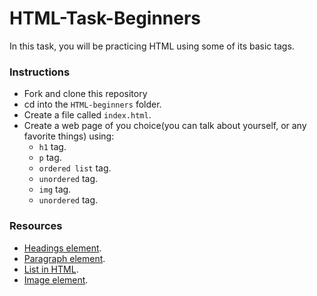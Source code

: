# HTML-Task-Beginners
In this task, you will be practicing HTML using some of its basic tags.

### Instructions
- Fork and clone this repository
- cd into the `HTML-beginners` folder.
- Create a file called `index.html`.
- Create a web page of you choice(you can talk about yourself, or any favorite things) using:
     - `h1` tag.
     - `p` tag.
     - `ordered list` tag.
     - `unordered` tag.
     - `img` tag.
     - `unordered` tag.


### Resources
- [Headings element](https://developer.mozilla.org/en-US/docs/Web/HTML/Element/Heading_Elements).
- [Paragraph element](https://developer.mozilla.org/en-US/docs/Web/HTML/Element/p).
- [List in HTML](https://developer.mozilla.org/en-US/docs/Web/HTML/Element/ul).
- [Image element](https://developer.mozilla.org/en-US/docs/Web/HTML/Element/img).
